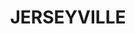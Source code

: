 ---
lastmod: '2025-04-06T06:05:20+00:00'
latitude: -30.925233
layout: suburb
longitude: 153.053789
postcode: '2431'
state: NSW
title: JERSEYVILLE
url: /nsw/jerseyville/
---